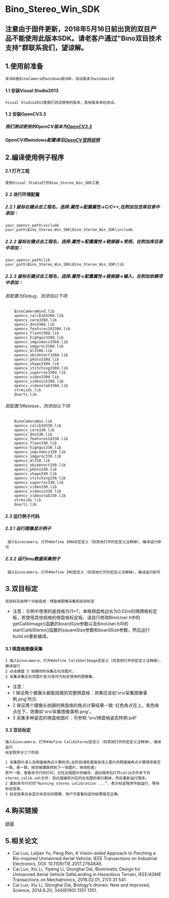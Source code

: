 # Bino_Stereo_Win_SDK
## **注意由于固件更新，2018年5月16日前出货的双目产品不能使用此版本SDK。请老客户通过"Bino双目技术支持"群联系我们，望谅解。**

## 1.使用前准备
    本SDK是BinoCamera的windows版SDK，测试版本为windows10

#### 1.1 安装Visual Studio2013
    Visual Studio2013是我们测试使用的版本，其他版本未经测试。
#### 1.2 安装OpenCV3.3
##### 我们测试使用的OpenCV版本为[OpenCV3.3](https://github.com/opencv/opencv/archive/3.3.0.zip)
##### OpenCV的windows配置请见[OpenCV官网说明](https://docs.opencv.org/3.3.0/d3/d52/tutorial_windows_install.html)

## 2.编译使用例子程序

#### 2.1 打开工程
    使用Visual Studio打开Bino_Stereo_Win_SDK工程
#### 2.2 进行环境配置
##### 2.2.1 鼠标右键点击工程名，选择:属性->配置属性->C/C++,在附加包含库目录中添加：
```
your_opencv_path\include
your_path\Bino_Stereo_Win_SDK\Bino_Stereo_Win_SDK\include
```

##### 2.2.2 鼠标右键点击工程名，选择:属性->配置属性->链接器->常规，在附加库目录中添加：
```
your_opencv_path\lib
your_path\Bino_Stereo_Win_SDK\Bino_Stereo_Win_SDK\lib
```
##### 2.2.3 鼠标右键点击工程名，选择:属性->配置属性->链接器->输入，在附加依赖项中添加：   

###### 若配置为Debug，则添加以下项:
```
	BinoCameraWind.lib
	opencv_calib3d330d.lib
	opencv_core330d.lib
	opencv_dnn330d.lib
	opencv_features2d330d.lib
	opencv_flann330d.lib
	opencv_highgui330d.lib
	opencv_imgcodecs330d.lib
	opencv_imgproc330d.lib
	opencv_ml330d.lib
	opencv_objdetect330d.lib
	opencv_photo330d.lib
	opencv_shape330d.lib
	opencv_stitching330d.lib
	opencv_superres330d.lib
	opencv_video330d.lib
	opencv_videoio330d.lib
	opencv_videostab330d.lib
	strmiids.lib
	Quartz.lib
```
###### 若配置为Release，则添加以下项:
```
	BinoCameraWin.lib
	opencv_calib3d330.lib
	opencv_core330.lib
	opencv_dnn330.lib
	opencv_features2d330.lib
	opencv_flann330.lib
	opencv_highgui330.lib
	opencv_imgcodecs330.lib
	opencv_imgproc330.lib
	opencv_ml330.lib
	opencv_objdetect330.lib
	opencv_photo330.lib
	opencv_shape330.lib
	opencv_stitching330.lib
	opencv_superres330.lib
	opencv_video330.lib
	opencv_videoio330.lib
	opencv_videostab330.lib
	strmiids.lib
	Quartz.lib
```
#### 2.3 运行例子代码

##### 2.3.1 运行图像显示例子
     插入binocamera，打开#define IMAGE宏定义（将其他打开的宏定义注释掉），编译运行即可
##### 2.3.2 运行imu数据采集例子
     插入binocamera，打开#define IMU宏定义（将其他打开的宏定义注释掉），编译运行即可

## 3.双目标定
```
双目标定由两个功能组成：棋盘格图像采集和双目标定
```
* 注意：示例中使用的是规格为11*7，单格棋盘格边长为0.02m的棋牌格标定板，若使用其他规格的棋盘格标定板，请自行修改BinoUser.h中的getCalibImage()函数的boardSize参数以及BinoUser.h中的startCalibStereo()函数的squareSize参数和boardSize参数，然后运行build.sh重新编译。

#### 3.1 棋盘格图像采集
```
1 插入binocamera，打开#define CalibGetImage宏定义（将其他打开的宏定义注释掉），编译运行
2 点击键盘'S'按键同时采集左右目图片。
3 采集采集左右目图片各35张作为标定使用的图像集。
```
* 注意：
* 1 保证两个摄像头都能拍摄到完整棋盘格：效果应该如'srv/采集图像事例.png'所示.
* 2 保证两个摄像头拍摄的棋盘格的角点计算结果一致: 红色角点在上，紫色角点在下，效果如'srv/采集图像事例.png'。
* 3 采集多种姿态的棋盘格图片：可参照 'srv/棋盘格姿态样例.pdf'

#### 3.2 双目标定 
```
插入binocamera，打开#define CalibStereo宏定义（将其他打开的宏定义注释掉），编译运行
标定程序分三个阶段

1 采集图片读入及棋盘格角点计算检测;此阶段请检查每张读入图片的棋盘格角点计算顺序是否一致。若一致，按空格键跳转到下一张图片，继续检查;
若不一致，查看命令行的打印，记住出错图片的编号，退出程序后打开calib文件夹下的stereo_calib.xml文件，将出错编号对应的左右图的索引删掉，然后重新运行程序。
2 直到命令行打印“Running stereo calibration ...”，表示标定程序开始运行，等待标定结束。
3 标定结束后会显示标定后的图像，用户可查看标定的结果是否正确。
```

## 4.购买链接
[链接](https://item.taobao.com/item.htm?spm=a230r.1.14.36.30447e471pexT6&id=562336856228&ns=1&abbucket=1#detail)

## 5.相关论文
* Cai Luo, Leijian Yu, Peng Ren, A Vision-aided Approach to Perching a Bio-inspired Unmanned Aerial Vehicle, IEEE Transactions on Industrial Electronics, DOI: 10.1109/TIE.2017.2764849.
* Cai Luo, Xiu Li, Yipeng Li, Qionghai Dai, Biomimetic Design for Unmanned Aerial Vehicle SafeLanding in Hazardous Terrain, IEEE/ASME Transactions on Mechatronics, 2016.02.01, 21(1):31 541.
* Cai Luo, Xiu Li, Qionghai Dai, Biology’s drones: New and improved, Science, 2014.6.20, 344(6190):1351 1351.
